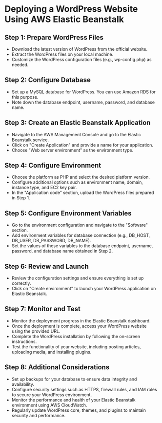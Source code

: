 # Deploying a WordPress Website Using AWS Elastic Beanstalk

## Step 1: Prepare WordPress Files

- Download the latest version of WordPress from the official website.
- Extract the WordPress files on your local machine.
- Customize the WordPress configuration files (e.g., wp-config.php) as needed.

## Step 2: Configure Database

- Set up a MySQL database for WordPress. You can use Amazon RDS for this purpose.
- Note down the database endpoint, username, password, and database name.

## Step 3: Create an Elastic Beanstalk Application

- Navigate to the AWS Management Console and go to the Elastic Beanstalk service.
- Click on "Create Application" and provide a name for your application.
- Choose "Web server environment" as the environment type.

## Step 4: Configure Environment

- Choose the platform as PHP and select the desired platform version.
- Configure additional options such as environment name, domain, instance type, and EC2 key pair.
- In the "Application code" section, upload the WordPress files prepared in Step 1.

## Step 5: Configure Environment Variables

- Go to the environment configuration and navigate to the "Software" section.
- Add environment variables for database connection (e.g., DB_HOST, DB_USER, DB_PASSWORD, DB_NAME).
- Set the values of these variables to the database endpoint, username, password, and database name obtained in Step 2.

## Step 6: Review and Launch

- Review the configuration settings and ensure everything is set up correctly.
- Click on "Create environment" to launch your WordPress application on Elastic Beanstalk.

## Step 7: Monitor and Test

- Monitor the deployment progress in the Elastic Beanstalk dashboard.
- Once the deployment is complete, access your WordPress website using the provided URL.
- Complete the WordPress installation by following the on-screen instructions.
- Test the functionality of your website, including posting articles, uploading media, and installing plugins.

## Step 8: Additional Considerations

- Set up backups for your database to ensure data integrity and availability.
- Configure security settings such as HTTPS, firewall rules, and IAM roles to secure your WordPress environment.
- Monitor the performance and health of your Elastic Beanstalk environment using AWS CloudWatch.
- Regularly update WordPress core, themes, and plugins to maintain security and performance.


